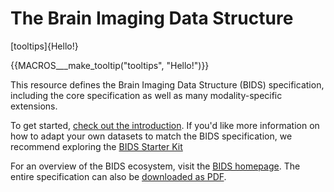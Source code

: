 # The Brain Imaging Data Structure

[tooltips]{Hello!}

{{MACROS___make_tooltip("tooltips", "Hello!")}}

This resource defines the Brain Imaging Data Structure (BIDS) specification, including the core specification as well as many modality-specific extensions.

To get started, [check out the introduction](01-introduction.md). If you'd like
more information on how to adapt your own datasets to match the BIDS
specification, we recommend exploring the [BIDS Starter Kit](https://bids-standard.github.io/bids-starter-kit/)

For an overview of the BIDS ecosystem, visit the [BIDS homepage](https://bids.neuroimaging.io).  The entire specification can also be [downloaded as PDF](https://doi.org/10.5281/zenodo.3686061).
